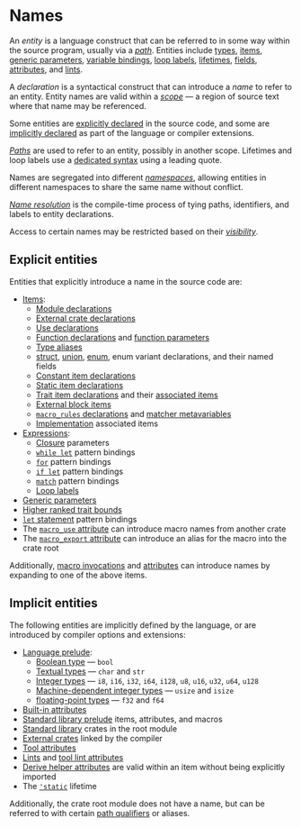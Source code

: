 # Names

An *entity* is a language construct that can be referred to in some way within
the source program, usually via a [*path*]. Entities include [types], [items],
[generic parameters], [variable bindings], [loop labels], [lifetimes],
[fields], [attributes], and [lints].

A *declaration* is a syntactical construct that can introduce a *name* to
refer to an entity. Entity names are valid within a [*scope*] — a region of
source text where that name may be referenced.

Some entities are [explicitly declared](#explicit-entities) in the source
code, and some are [implicitly declared](#implicit-entities) as part of the
language or compiler extensions.

[*Paths*] are used to refer to an entity, possibly in another scope. Lifetimes
and loop labels use a [dedicated syntax][lifetimes-and-loop-labels] using a
leading quote.

Names are segregated into different [*namespaces*], allowing entities in
different namespaces to share the same name without conflict.

[*Name resolution*] is the compile-time process of tying paths, identifiers,
and labels to entity declarations.

Access to certain names may be restricted based on their [*visibility*].

## Explicit entities

Entities that explicitly introduce a name in the source code are:

* [Items]:
    * [Module declarations]
    * [External crate declarations]
    * [Use declarations]
    * [Function declarations] and [function parameters]
    * [Type aliases]
    * [struct], [union], [enum], enum variant declarations, and their named
      fields
    * [Constant item declarations]
    * [Static item declarations]
    * [Trait item declarations] and their [associated items]
    * [External block items]
    * [`macro_rules` declarations] and [matcher metavariables]
    * [Implementation] associated items
* [Expressions]:
    * [Closure] parameters
    * [`while let`] pattern bindings
    * [`for`] pattern bindings
    * [`if let`] pattern bindings
    * [`match`] pattern bindings
    * [Loop labels]
* [Generic parameters]
* [Higher ranked trait bounds]
* [`let` statement] pattern bindings
* The [`macro_use` attribute] can introduce macro names from another crate
* The [`macro_export` attribute] can introduce an alias for the macro into the crate root

Additionally, [macro invocations] and [attributes] can introduce names by
expanding to one of the above items.

## Implicit entities

The following entities are implicitly defined by the language, or are
introduced by compiler options and extensions:

* [Language prelude]:
    * [Boolean type] — `bool`
    * [Textual types] — `char` and `str`
    * [Integer types] — `i8`, `i16`, `i32`, `i64`, `i128`, `u8`, `u16`, `u32`, `u64`, `u128`
    * [Machine-dependent integer types] — `usize` and `isize`
    * [floating-point types] — `f32` and `f64`
* [Built-in attributes]
* [Standard library prelude] items, attributes, and macros
* [Standard library][extern-prelude] crates in the root module
* [External crates][extern-prelude] linked by the compiler
* [Tool attributes]
* [Lints] and [tool lint attributes]
* [Derive helper attributes] are valid within an item without being explicitly imported
* The [`'static`] lifetime

Additionally, the crate root module does not have a name, but can be referred
to with certain [path qualifiers] or aliases.


[*Name resolution*]: names/name-resolution.md
[*namespaces*]: names/namespaces.md
[*path*]: paths.md
[*paths*]: paths.md
[*scope*]: names/scopes.md
[*visibility*]: visibility-and-privacy.md
[`'static`]: keywords.md#weak-keywords
[`for`]: expressions/loop-expr.md#iterator-loops
[`if let`]: expressions/if-expr.md#if-let-expressions
[`let` statement]: statements.md#let-statements
[`macro_export` attribute]: macros-by-example.md#path-based-scope
[`macro_rules` declarations]: macros-by-example.md
[`macro_use` attribute]: macros-by-example.md#the-macro_use-attribute
[`match`]: expressions/match-expr.md
[`while let`]: expressions/loop-expr.md#predicate-pattern-loops
[associated items]: items/associated-items.md
[attributes]: attributes.md
[Boolean type]: types/boolean.md
[Built-in attributes]: attributes.md#built-in-attributes-index
[Closure]: expressions/closure-expr.md
[Constant item declarations]: items/constant-items.md
[Derive helper attributes]: procedural-macros.md#derive-macro-helper-attributes
[enum]: items/enumerations.md
[Expressions]: expressions.md
[extern-prelude]: names/preludes.md#extern-prelude
[External block items]: items/external-blocks.md
[External crate declarations]: items/extern-crates.md
[fields]: expressions/field-expr.md
[floating-point types]: types/numeric.md#floating-point-types
[Function declarations]: items/functions.md
[function parameters]: items/functions.md#function-parameters
[Generic parameters]: items/generics.md
[Higher ranked trait bounds]: trait-bounds.md#higher-ranked-trait-bounds
[Implementation]: items/implementations.md
[Integer types]: types/numeric.md#integer-types
[Items]: items.md
[Language prelude]: names/preludes.md#language-prelude
[lifetimes-and-loop-labels]: tokens.md#lifetimes-and-loop-labels
[lifetimes]: tokens.md#lifetimes-and-loop-labels
[Lints]: attributes/diagnostics.md#lint-check-attributes
[Loop labels]: expressions/loop-expr.md#loop-labels
[Machine-dependent integer types]: types/numeric.md#machine-dependent-integer-types
[macro invocations]: macros.md#macro-invocation
[matcher metavariables]: macros-by-example.md#metavariables
[Module declarations]: items/modules.md
[path qualifiers]: paths.md#path-qualifiers
[Standard library prelude]: names/preludes.md#standard-library-prelude
[Static item declarations]: items/static-items.md
[struct]: items/structs.md
[Textual types]: types/textual.md
[Tool attributes]: attributes.md#tool-attributes
[tool lint attributes]: attributes/diagnostics.md#tool-lint-attributes
[Trait item declarations]: items/traits.md
[Type aliases]: items/type-aliases.md
[types]: types.md
[union]: items/unions.md
[Use declarations]: items/use-declarations.md
[variable bindings]: patterns.md
